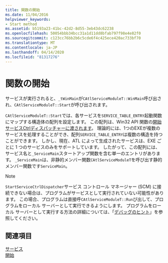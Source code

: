 ```yaml
---
title: 関数の開始
ms.date: 11/04/2016
helpviewer_keywords:
- Start method
ms.assetid: b5193a23-41bc-42d2-8d55-3eb43dc62238
ms.openlocfilehash: 50054bbb34bcc31a1d11dd8bfab797f98e4e82f0
ms.sourcegitcommit: c123cc76bb2b6c5cde6f4c425ece420ac733bf70
ms.translationtype: MT
ms.contentlocale: ja-JP
ms.lasthandoff: 04/14/2020
ms.locfileid: "81317276"
---
```

# <a name="catlservicemoduletstart-function"></a>関数の開始

サービスが実行されると、`_tWinMain`が`CAtlServiceModuleT::WinMain`呼び出され、`CAtlServiceModuleT::Start`が呼び出されます。

`CAtlServiceModuleT::Start`では、各サービスを`SERVICE_TABLE_ENTRY`起動関数にマップする構造体の配列を設定します。 この配列は、Win32 API 関数の[開始サービスCtrlディスパッチャーに渡されます](/windows/win32/api/winsvc/nf-winsvc-startservicectrldispatcherw)。 理論的には、1つのEXEが複数のサービスを処理することができ、配列`SERVICE_TABLE_ENTRY`は複数の構造を持つことができます。 しかし、現在、ATL によって生成されたサービスは、EXE ごとに 1 つのサービスのみをサポートしています。 したがって、この配列には、サービス名と`_ServiceMain`スタートアップ関数を含む単一のエントリがあります。 `_ServiceMain`は、非静的メンバー関数`CAtlServiceModuleT`を呼び出す静的メンバー関数です`ServiceMain`。

> [!NOTE]
> `StartServiceCtrlDispatcher`サービス コントロール マネージャー (SCM) に接続できない場合は、プログラムがサービスとして実行されていない可能性があります。 この場合、プログラムは直接呼`CAtlServiceModuleT::Run`び出して、プログラムをローカル サーバーとして実行できるようにします。 プログラムをローカル サーバーとして実行する方法の詳細については、「[デバッグのヒント](../atl/debugging-tips.md)」を参照してください。

## <a name="see-also"></a>関連項目

[サービス](../atl/atl-services.md)<br/>
[開始](../atl/reference/catlservicemodulet-class.md#start)
